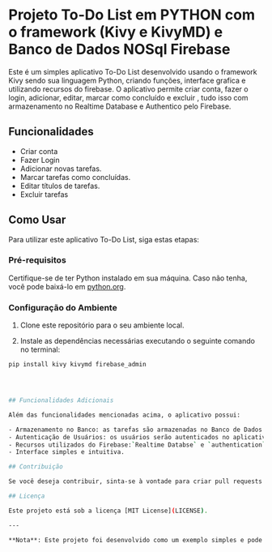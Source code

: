 # Projeto To-Do List em PYTHON com o framework (Kivy e KivyMD) e Banco de Dados NOSql Firebase

Este é um simples aplicativo To-Do List desenvolvido usando o framework Kivy sendo sua linguagem Python, criando funções, interface grafica e utilizando recursos do firebase. O aplicativo permite criar conta, fazer o login, adicionar, editar, marcar como concluído e excluir , tudo isso com armazenamento no Realtime Database e Authentico pelo Firebase.

## Funcionalidades
- Criar conta
- Fazer Login 
- Adicionar novas tarefas.
- Marcar tarefas como concluídas.
- Editar títulos de tarefas.
- Excluir tarefas

## Como Usar

Para utilizar este aplicativo To-Do List, siga estas etapas:

### Pré-requisitos

Certifique-se de ter Python instalado em sua máquina. Caso não tenha, você pode baixá-lo em [python.org](https://www.python.org/).

### Configuração do Ambiente

1. Clone este repositório para o seu ambiente local.

2. Instale as dependências necessárias executando o seguinte comando no terminal:

```bash
pip install kivy kivymd firebase_admin




## Funcionalidades Adicionais

Além das funcionalidades mencionadas acima, o aplicativo possui:

- Armazenamento no Banco: as tarefas são armazenadas no Banco de Dados NoSql `Realtime Databse`.
- Autenticação de Usuários: os usuários serão autenticados no aplicativo pelo `authentication`.
- Recursos utilizados do Firebase:`Realtime Databse` e `authentication`.
- Interface simples e intuitiva.

## Contribuição

Se você deseja contribuir, sinta-se à vontade para criar pull requests ou relatar problemas encontrados.

## Licença

Este projeto está sob a licença [MIT License](LICENSE).

---

**Nota**: Este projeto foi desenvolvido como um exemplo simples e pode não estar otimizado para casos de uso em produção.

